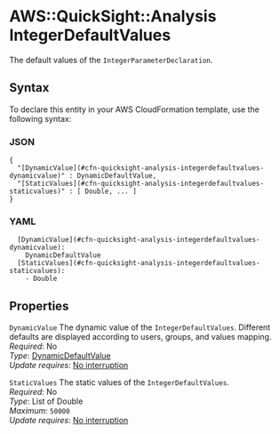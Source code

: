 # AWS::QuickSight::Analysis IntegerDefaultValues<a name="aws-properties-quicksight-analysis-integerdefaultvalues"></a>

The default values of the `IntegerParameterDeclaration`\.

## Syntax<a name="aws-properties-quicksight-analysis-integerdefaultvalues-syntax"></a>

To declare this entity in your AWS CloudFormation template, use the following syntax:

### JSON<a name="aws-properties-quicksight-analysis-integerdefaultvalues-syntax.json"></a>

```
{
  "[DynamicValue](#cfn-quicksight-analysis-integerdefaultvalues-dynamicvalue)" : DynamicDefaultValue,
  "[StaticValues](#cfn-quicksight-analysis-integerdefaultvalues-staticvalues)" : [ Double, ... ]
}
```

### YAML<a name="aws-properties-quicksight-analysis-integerdefaultvalues-syntax.yaml"></a>

```
  [DynamicValue](#cfn-quicksight-analysis-integerdefaultvalues-dynamicvalue):
    DynamicDefaultValue
  [StaticValues](#cfn-quicksight-analysis-integerdefaultvalues-staticvalues):
    - Double
```

## Properties<a name="aws-properties-quicksight-analysis-integerdefaultvalues-properties"></a>

`DynamicValue` <a name="cfn-quicksight-analysis-integerdefaultvalues-dynamicvalue"></a>
The dynamic value of the `IntegerDefaultValues`\. Different defaults are displayed according to users, groups, and values mapping\.  
_Required_: No  
_Type_: [DynamicDefaultValue](aws-properties-quicksight-analysis-dynamicdefaultvalue.md)  
_Update requires_: [No interruption](https://docs.aws.amazon.com/AWSCloudFormation/latest/UserGuide/using-cfn-updating-stacks-update-behaviors.html#update-no-interrupt)

`StaticValues` <a name="cfn-quicksight-analysis-integerdefaultvalues-staticvalues"></a>
The static values of the `IntegerDefaultValues`\.  
_Required_: No  
_Type_: List of Double  
_Maximum_: `50000`  
_Update requires_: [No interruption](https://docs.aws.amazon.com/AWSCloudFormation/latest/UserGuide/using-cfn-updating-stacks-update-behaviors.html#update-no-interrupt)
